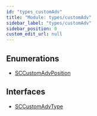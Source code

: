 ```yaml
---
id: "types_customAdv"
title: "Module: types/customAdv"
sidebar_label: "types/customAdv"
sidebar_position: 0
custom_edit_url: null
---
```


## Enumerations

- [SCCustomAdvPosition](../enums/types_customAdv.SCCustomAdvPosition)

## Interfaces

- [SCCustomAdvType](../interfaces/types_customAdv.SCCustomAdvType)
